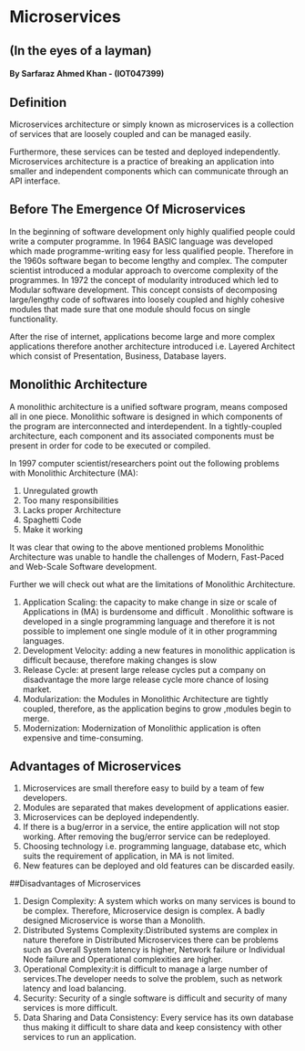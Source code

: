 # Microservices
## (In the eyes of a layman)
#### By Sarfaraz Ahmed Khan - (IOT047399)

## Definition
Microservices architecture or simply known as microservices is a collection of services that are loosely coupled and can be managed easily. 

Furthermore, these services can be tested and deployed independently. Microservices architecture is a practice of breaking an application into smaller and independent components which can communicate through an API interface.

## Before The Emergence Of Microservices
In the beginning of software development only highly qualified people could write a computer programme. In 1964 BASIC language was developed which made programme-writing easy for less qualified people. Therefore in the 1960s software began to become lengthy and complex. The computer scientist introduced a modular approach to overcome complexity of the programmes. In 1972 the concept of modularity introduced which led to Modular software development. This concept consists of decomposing large/lengthy code of softwares into loosely coupled and highly cohesive modules that made  sure that one module should focus on single functionality.

After the rise of internet, applications become large and more complex applications therefore  another architecture introduced i.e. Layered Architect which consist of Presentation, Business, Database layers.

## Monolithic Architecture
A monolithic architecture is a unified software program, means composed all in one piece. Monolithic software is designed in which components of the program are interconnected and interdependent. In a tightly-coupled architecture, each component and its associated components must be present in order for code to be executed or compiled.

In 1997 computer scientist/researchers point out the following problems with Monolithic Architecture (MA):

1. Unregulated growth
2. Too many responsibilities
3. Lacks proper Architecture
4. Spaghetti Code
5. Make it working

It was clear that owing to the above mentioned problems Monolithic Architecture was unable to handle the challenges of Modern, Fast-Paced and Web-Scale Software development.

Further we will check out what are the limitations of Monolithic Architecture.

1. Application Scaling: the capacity to make change in size or scale of Applications in (MA) is burdensome and difficult . Monolithic software is developed in a single programming language and therefore it is not possible to implement one single module of it in other programming languages.
2. Development Velocity: adding a new features in monolithic application is difficult because, therefore making changes is slow
3. Release Cycle: at present large release cycles put a company on disadvantage the more large release cycle more chance of losing market. 
4. Modularization: the Modules in Monolithic Architecture are tightly coupled, therefore, as the application begins to grow ,modules begin to merge.
5. Modernization: Modernization of Monolithic application is often expensive and time-consuming.

## Advantages of Microservices
1. Microservices are small therefore easy to build by a team of few developers.
2. Modules are separated that makes development of applications easier.
3. Microservices can be deployed independently. 
4. If there is a bug/error in a service, the entire application will not stop working. After removing the bug/error service can be redeployed.
5. Choosing technology i.e. programming language, database etc,  which suits the requirement of application, in MA is not limited.
6. New features can be deployed and old features can be discarded easily.

##Disadvantages of Microservices
1. Design Complexity: A system which works on many services is bound to be complex. Therefore, Microservice design is complex. A badly designed Microservice is worse than a Monolith.
2. Distributed Systems Complexity:Distributed systems are complex in nature therefore in Distributed Microservices there can be problems such as Overall System latency is higher, Network failure or Individual Node failure and Operational complexities are higher. 
3. Operational Complexity:it is difficult to manage a large number of services.The developer needs to solve the problem, such as network latency and load balancing.
4. Security:  Security of a single software is difficult and security of many services is more difficult.
5. Data Sharing and Data Consistency: Every service has its own database thus making it difficult to share data and keep consistency with other services to run an application.


